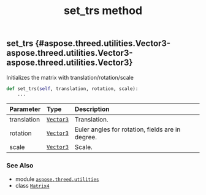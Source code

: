 ﻿---
title: set_trs method
second_title: Aspose.3D for Python via .NET API References
description: 
type: docs
weight: 90
url: /python-net/aspose.threed.utilities/matrix4/set_trs/
is_root: false
---

## set_trs {#aspose.threed.utilities.Vector3-aspose.threed.utilities.Vector3-aspose.threed.utilities.Vector3}

Initializes the matrix with translation/rotation/scale



```python
def set_trs(self, translation, rotation, scale):
    ...
```


| Parameter | Type | Description |
| :- | :- | :- |
| translation | [`Vector3`](/3d/python-net/aspose.threed.utilities/vector3) | Translation. |
| rotation | [`Vector3`](/3d/python-net/aspose.threed.utilities/vector3) | Euler angles for rotation, fields are in degree. |
| scale | [`Vector3`](/3d/python-net/aspose.threed.utilities/vector3) | Scale. |



### See Also
* module [`aspose.threed.utilities`](../../)
* class [`Matrix4`](/3d/python-net/aspose.threed.utilities/matrix4)

